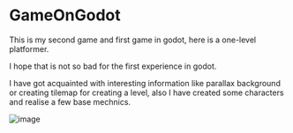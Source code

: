# GameOnGodot
This is my second game and first game in godot, here is a one-level platformer.

I hope that is not so bad for the first experience in godot.

I have got acquainted with interesting information like parallax background or creating tilemap for creating a level, also I have created some characters and realise
a few base mechnics.


![image](https://user-images.githubusercontent.com/106444335/236643556-7cfebc51-20fb-4212-a87c-fd8796e5accd.png)

